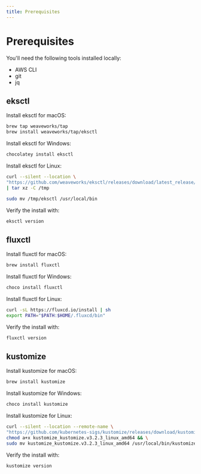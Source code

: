 ```yaml
---
title: Prerequisites
---
```


# Prerequisites

You'll need the following tools installed locally:
* AWS CLI
* git
* jq

## eksctl

Install eksctl for macOS:

```sh
brew tap weaveworks/tap
brew install weaveworks/tap/eksctl
```

Install eksctl for Windows:

```sh
chocolatey install eksctl
```

Install eksctl for Linux:

```sh
curl --silent --location \
"https://github.com/weaveworks/eksctl/releases/download/latest_release/eksctl_$(uname -s)_amd64.tar.gz" \
| tar xz -C /tmp

sudo mv /tmp/eksctl /usr/local/bin
```

Verify the install with:

```sh
eksctl version
```

## fluxctl

Install fluxctl for macOS:

```sh
brew install fluxctl
```

Install fluxctl for Windows:

```sh
choco install fluxctl
```

Install fluxctl for Linux:

```sh
curl -sL https://fluxcd.io/install | sh
export PATH="$PATH:$HOME/.fluxcd/bin"
```

Verify the install with:

```sh
fluxctl version
```

## kustomize

Install kustomize for macOS:

```sh
brew install kustomize
```

Install kustomize for Windows:

```sh
choco install kustomize
```

Install kustomize for Linux:

```sh
curl --silent --location --remote-name \
"https://github.com/kubernetes-sigs/kustomize/releases/download/kustomize/v3.2.3/kustomize_kustomize.v3.2.3_linux_amd64" && \
chmod a+x kustomize_kustomize.v3.2.3_linux_amd64 && \
sudo mv kustomize_kustomize.v3.2.3_linux_amd64 /usr/local/bin/kustomize
```

Verify the install with:

```sh
kustomize version
```
